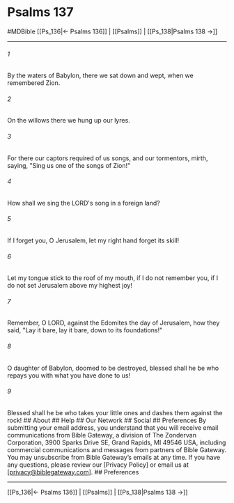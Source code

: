 # Psalms 137
#MDBible
[[Ps_136|← Psalms 136]] | [[Psalms]] | [[Ps_138|Psalms 138 →]]

***


###### 1 
By the waters of Babylon, there we sat down and wept, when we remembered Zion. 

###### 2 
On the willows there we hung up our lyres. 

###### 3 
For there our captors required of us songs, and our tormentors, mirth, saying, "Sing us one of the songs of Zion!" 

###### 4 
How shall we sing the LORD's song in a foreign land? 

###### 5 
If I forget you, O Jerusalem, let my right hand forget its skill! 

###### 6 
Let my tongue stick to the roof of my mouth, if I do not remember you, if I do not set Jerusalem above my highest joy! 

###### 7 
Remember, O LORD, against the Edomites the day of Jerusalem, how they said, "Lay it bare, lay it bare, down to its foundations!" 

###### 8 
O daughter of Babylon, doomed to be destroyed, blessed shall he be who repays you with what you have done to us! 

###### 9 
Blessed shall he be who takes your little ones and dashes them against the rock! ## About ## Help ## Our Network ## Social ## Preferences By submitting your email address, you understand that you will receive email communications from Bible Gateway, a division of The Zondervan Corporation, 3900 Sparks Drive SE, Grand Rapids, MI 49546 USA, including commercial communications and messages from partners of Bible Gateway. You may unsubscribe from Bible Gateway&rsquo;s emails at any time. If you have any questions, please review our [Privacy Policy] or email us at [privacy@biblegateway.com]. ## Preferences

***

[[Ps_136|← Psalms 136]] | [[Psalms]] | [[Ps_138|Psalms 138 →]]
